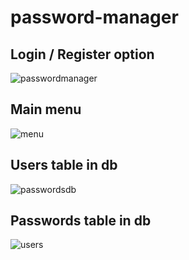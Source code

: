 # password-manager 

## Login / Register option
![passwordmanager](https://user-images.githubusercontent.com/57767226/104359268-bd13e480-550f-11eb-9c7f-302a1b18a253.png)

## Main menu
![menu](https://user-images.githubusercontent.com/57767226/104359265-bc7b4e00-550f-11eb-945f-054dce61d45d.png)

## Users table in db
![passwordsdb](https://user-images.githubusercontent.com/57767226/104359269-bdac7b00-550f-11eb-8efb-3123d2fdd89f.png)


## Passwords table in db
![users](https://user-images.githubusercontent.com/57767226/104359273-bdac7b00-550f-11eb-8683-6ab4c1a3a6ac.png)

